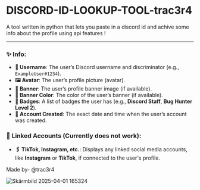 # DISCORD-ID-LOOKUP-TOOL-trac3r4

A tool written in python that lets you paste in a discord id
and achive some info about the profile using api features !

--------------------------------------------------------------------------

### ✨ **Info:**
- **🔹 Username**: The user’s Discord username and discriminator (e.g., `ExampleUser#1234`).
- **🖼️ Avatar**: The user’s profile picture (avatar).
- **🎨 Banner**: The user’s profile banner image (if available).
- **🎨 Banner Color**: The color of the user’s banner (if available).
- **🏅 Badges**: A list of badges the user has (e.g., **Discord Staff**, **Bug Hunter Level 2**).
- **📅 Account Created**: The exact date and time when the user’s account was created.

### 🔗 **Linked Accounts** (Currently does not work):
- **🖇️ TikTok, Instagram, etc.**: Displays any linked social media accounts, like **Instagram** or **TikTok**, if connected to the user's profile.

Made by- @trac3r4

![Skärmbild 2025-04-01 165324](https://github.com/user-attachments/assets/4ca3ea25-d1a9-4e23-99c4-51603e825d06)

